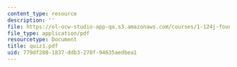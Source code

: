 ```yaml
---
content_type: resource
description: ''
file: https://ol-ocw-studio-app-qa.s3.amazonaws.com/courses/1-124j-foundations-of-software-engineering-fall-2000/779df2801837ddb3278f94635aedbea1_quiz1.pdf
file_type: application/pdf
resourcetype: Document
title: quiz1.pdf
uid: 779df280-1837-ddb3-278f-94635aedbea1
---
```

